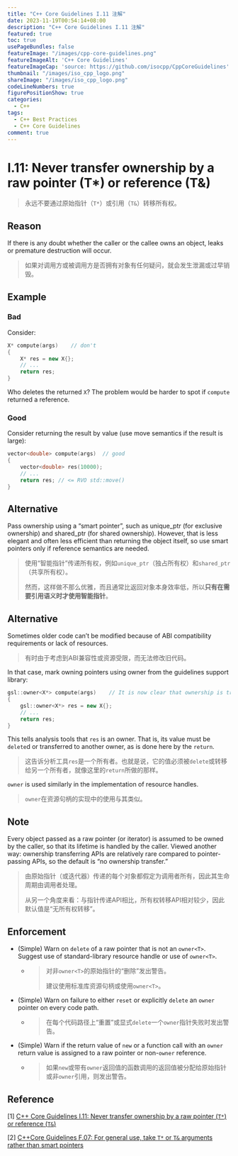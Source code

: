 ```yaml
---
title: "C++ Core Guidelines I.11 注解"
date: 2023-11-19T00:54:14+08:00
description: "C++ Core Guidelines I.11 注解"
featured: true
toc: true
usePageBundles: false
featureImage: "/images/cpp-core-guidelines.png"
featureImageAlt: 'C++ Core Guidelines'
featureImageCap: 'source: https://github.com/isocpp/CppCoreGuidelines'
thumbnail: "/images/iso_cpp_logo.png"
shareImage: "/images/iso_cpp_logo.png"
codeLineNumbers: true
figurePositionShow: true
categories:
  - C++
tags:
  - C++ Best Practices
  - C++ Core Guidelines
comment: true
---
```


# I.11: Never transfer ownership by a raw pointer (T*) or reference (T&)

>永远不要通过原始指针（`T*`）或引用（`T&`）转移所有权。

## Reason

If there is any doubt whether the caller or the callee owns an object, leaks or premature destruction will occur.

>如果对调用方或被调用方是否拥有对象有任何疑问，就会发生泄漏或过早销毁。

## Example

### Bad

Consider:

```c++
X* compute(args)    // don't
{
    X* res = new X{};
    // ...
    return res;
}
```

Who deletes the returned `X`? The problem would be harder to spot if `compute` returned a reference.

### Good

Consider returning the result by value (use move semantics if the result is large):

```c++
vector<double> compute(args)  // good
{
    vector<double> res(10000);
    // ...
    return res; // <= RVO std::move()
}
```

## Alternative

Pass ownership using a “smart pointer”, such as unique_ptr (for exclusive ownership) and shared_ptr (for shared ownership). However, that is less elegant and often less efficient than returning the object itself, so use smart pointers only if reference semantics are needed.

>使用“智能指针”传递所有权，例如`unique_ptr`（独占所有权）和`shared_ptr`（共享所有权）。
>
>然而，这样做不那么优雅，而且通常比返回对象本身效率低，所以**只有在需要引用语义时才使用智能指针**。

## Alternative

Sometimes older code can’t be modified because of ABI compatibility requirements or lack of resources.

>有时由于考虑到ABI兼容性或资源受限，而无法修改旧代码。

In that case, mark owning pointers using owner from the guidelines support library:

```c++
gsl::owner<X*> compute(args)    // It is now clear that ownership is transferred
{
    gsl::owner<X*> res = new X{};
    // ...
    return res;
}
```

This tells analysis tools that `res` is an owner. That is, its value must be `delete`d or transferred to another owner, as is done here by the `return`.

>这告诉分析工具`res`是一个所有者。也就是说，它的值必须被`delete`或转移给另一个所有者，就像这里的`return`所做的那样。

`owner` is used similarly in the implementation of resource handles.

>`owner`在资源句柄的实现中的使用与其类似。

## Note

Every object passed as a raw pointer (or iterator) is assumed to be owned by the caller, so that its lifetime is handled by the caller. Viewed another way: ownership transferring APIs are relatively rare compared to pointer-passing APIs, so the default is “no ownership transfer.”

>由原始指针（或迭代器）传递的每个对象都假定为调用者所有，因此其生命周期由调用者处理。
>
>从另一个角度来看：与指针传递API相比，所有权转移API相对较少，因此默认值是“无所有权转移”。

## Enforcement

- (Simple) Warn on `delete` of a raw pointer that is not an `owner<T>`. Suggest use of standard-library resource handle or use of `owner<T>`.

  - >对非`owner<T>`的原始指针的“删除”发出警告。
    >
    >建议使用标准库资源句柄或使用`owner<T>`。

- (Simple) Warn on failure to either `reset` or explicitly `delete` an `owner` pointer on every code path.

  - > 在每个代码路径上“重置”或显式`delete`一个`owner`指针失败时发出警告。

- (Simple) Warn if the return value of `new` or a function call with an `owner` return value is assigned to a raw pointer or non-`owner` reference.

  - >如果`new`或带有`owner`返回值的函数调用的返回值被分配给原始指针或非`owner`引用，则发出警告。

## Reference

[1] [C++ Core Guidelines I.11: Never transfer ownership by a raw pointer (`T*`) or reference (`T&`)](https://isocpp.github.io/CppCoreGuidelines/CppCoreGuidelines#i11-never-transfer-ownership-by-a-raw-pointer-t-or-reference-t)

[2] [C++Core Guidelines F.07: For general use, take `T*` or `T&` arguments rather than smart pointers](https://isocpp.github.io/CppCoreGuidelines/CppCoreGuidelines#f7-for-general-use-take-t-or-t-arguments-rather-than-smart-pointers)
